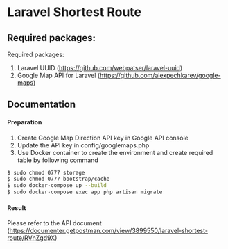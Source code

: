 # Laravel Shortest Route


## Required packages:

Required packages:
1. Laravel UUID (https://github.com/webpatser/laravel-uuid)
2. Google Map API for Laravel (https://github.com/alexpechkarev/google-maps)

## Documentation

#### Preparation

1. Create Google Map Direction API key in Google API console
2. Update the API key in config/googlemaps.php
3. Use Docker container to create the environment and create required table by following command

```bash
$ sudo chmod 0777 storage
$ sudo chmod 0777 bootstrap/cache
$ sudo docker-compose up --build
$ sudo docker-compose exec app php artisan migrate
```

#### Result

Please refer to the API document (https://documenter.getpostman.com/view/3899550/laravel-shortest-route/RVnZgd9X)
